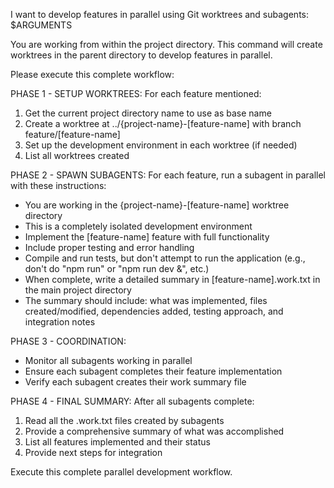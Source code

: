 I want to develop features in parallel using Git worktrees and subagents: $ARGUMENTS

You are working from within the project directory. This command will create worktrees in the parent directory to develop features in parallel.

Please execute this complete workflow:

PHASE 1 - SETUP WORKTREES:
For each feature mentioned:
1. Get the current project directory name to use as base name
2. Create a worktree at ../{project-name}-[feature-name] with branch feature/[feature-name]
3. Set up the development environment in each worktree (if needed)
4. List all worktrees created

PHASE 2 - SPAWN SUBAGENTS:
For each feature, run a subagent in parallel with these instructions:
- You are working in the {project-name}-[feature-name] worktree directory
- This is a completely isolated development environment
- Implement the [feature-name] feature with full functionality
- Include proper testing and error handling
- Compile and run tests, but don't attempt to run the application (e.g., don't do "npm run" or "npm run dev &", etc.) 
- When complete, write a detailed summary in [feature-name].work.txt in the main project directory
- The summary should include: what was implemented, files created/modified, dependencies added, testing approach, and integration notes

PHASE 3 - COORDINATION:
- Monitor all subagents working in parallel
- Ensure each subagent completes their feature implementation
- Verify each subagent creates their work summary file

PHASE 4 - FINAL SUMMARY:
After all subagents complete:
1. Read all the .work.txt files created by subagents
2. Provide a comprehensive summary of what was accomplished
3. List all features implemented and their status
4. Provide next steps for integration

Execute this complete parallel development workflow.

